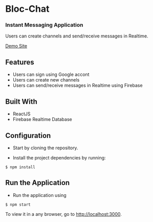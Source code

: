# Bloc-Chat

### Instant Messaging Application

Users can create channels and send/receive messages in Realtime.

[Demo Site](https://nervous-hopper-9a129b.netlify.com/)

## Features

- Users can sign using Google accont
- Users can create new channels
- Users can send/receive messages in Realtime using Firebase

## Built With

- ReactJS
- Firebase Realtime Database

## Configuration

- Start by cloning the repository.

- Install the project dependencies by running:

```
$ npm install
```

## Run the Application

- Run the application using 

```
$ npm start
```

To view it in a any browser, go to [http://localhost:3000](http://localhost:3000).
